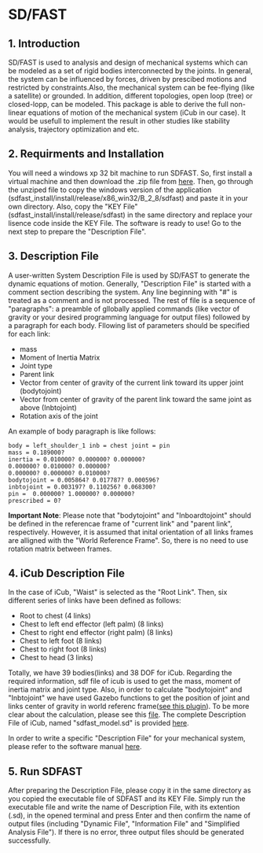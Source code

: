 # SD/FAST 

## 1. Introduction
SD/FAST is used to analysis and design of mechanical systems which can be modeled as a set of rigid bodies interconnected by the joints. In general, the system can be influenced by forces, driven by prescibed motions and restricted by constraints.Also, the mechanical system can be fee-flying (like a satellite) or grounded. In addition, different topologies, open loop (tree) or closed-lopp, can be modeled. This package is able to derive the full non-linear equations of motion of the mechanical system (iCub in our case). It would be usefull to implement the result in other studies like stability analysis, trajectory optimization and etc.  

## 2. Requirments and Installation
You will need a windows xp 32 bit machine to run SDFAST. So, first install a virtual machine and then download the .zip file from [here](http://support.ptc.com/support/sdfast/index.html). Then, go through the unziped file to copy the windows version of the application (sdfast_install/install/release/x86_win32/B_2_8/sdfast) and paste it in your own directory. Also, copy the "KEY File" (sdfast_install/install/release/sdfast) in the same directory and replace your lisence code inside the KEY File. The software is ready to use! Go to the next step to prepare the "Description File".

## 3. Description File
A user-written System Description File is used by SD/FAST to generate the dynamic equations of motion. Generally, "Description File" is started with a comment section describing the system. Any line beginning with "#" is treated as a comment and is not processed. The rest of file is a sequence of "paragraphs": a preamble of gllobally applied commands (like vector of gravity or your desired programming language for output files) followed by a paragraph for each body. Fllowing list of parameters should be specified for each link:
   
   * mass
   * Moment of Inertia Matrix
   * Joint type
   * Parent link
   * Vector from center of gravity of the current link toward its upper joint (bodytojoint)
   * Vector from center of gravity of the parent link toward the same joint as above (Inbtojoint)
   * Rotation axis of the joint

An example of body paragraph is like follows:

    body = left_shoulder_1 inb = chest joint = pin
    mass = 0.189000?
    inertia = 0.010000? 0.000000? 0.000000?
    0.000000? 0.010000? 0.000000?
    0.000000? 0.000000? 0.010000?
    bodytojoint = 0.005864?	0.017787? 0.000596?
    inbtojoint = 0.003197? 0.110256? 0.068300?
    pin =  0.000000? 1.000000? 0.000000?
    prescribed = 0? 

**Important Note**: Please note that "bodytojoint" and "Inboardtojoint" should be defined in the referencae frame of "current link" and "parent link", respectively. However, it is assumed that inital orientation of all links frames are alligned with the "World Reference Frame". So, there is no need to use rotation matrix between frames. 

## 4. iCub Description File
In the case of iCub, "Waist" is selected as the "Root Link". Then, six different series of links have been defined as follows:

  * Root to chest (4 links)
  * Chest to left end effector (left palm) (8 links)
  * Chest to right end effector (right palm) (8 links)
  * Chest to left foot (8 links)
  * Chest to right foot (8 links)
  * Chest to head (3 links)
 
Totally, we have 39 bodies(links) and 38 DOF for iCub. Regarding the required information, sdf file of icub is used to get the mass, moment of inertia matrix and joint type. Also, in order to calculate "bodytojoint" and "Inbtojoint" we have used Gazebo functions to get the position of joint and links center of gravity in world referenc frame([see this plugin](https://github.com/epfl-lasa/Icub_Gazebo/tree/master/plugins/sdfastcomputation)). To be more clear about the calculation, please see this [file](). The complete Description File of iCub, named "sdfast_model.sd" is provided [here](). 

In order to write a specific "Description File" for your mechanical system, please refer to the software manual [here](). 

## 5. Run SDFAST
After preparing the Description File, please copy it in the same directory as you copied the executable file of SDFAST and its KEY File. Simply run the executable file and write the name of Description File, with its extention (.sd), in the opened terminal and press Enter and then confirm the name of output files (including "Dynamic File", "Information File" and "Simplified Analysis File"). If there is no error, three output files should be generated successfully.   




